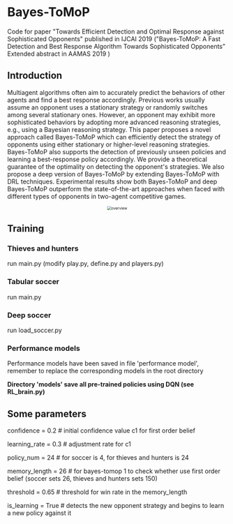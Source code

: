 # Bayes-ToMoP

Code for paper "Towards Efficient Detection and Optimal Response against Sophisticated Opponents" published in IJCAI 2019 ("Bayes-ToMoP: A Fast Detection and Best Response Algorithm Towards Sophisticated Opponents” Extended abstract in AAMAS 2019 )

## Introduction

Multiagent algorithms often aim to accurately predict the behaviors of other agents and find a best response accordingly. Previous works usually assume an opponent uses a stationary strategy or randomly switches among several stationary ones. However, an opponent may exhibit more sophisticated behaviors by adopting more advanced reasoning strategies, e.g., using a Bayesian reasoning strategy. This paper proposes a novel approach called Bayes-ToMoP which can efficiently detect the strategy of opponents using either stationary or higher-level reasoning strategies. Bayes-ToMoP also supports the detection of previously unseen policies and learning a best-response policy accordingly. We provide a theoretical guarantee of the optimality on detecting the opponent's strategies. We also propose a deep version of Bayes-ToMoP by extending Bayes-ToMoP with DRL techniques. Experimental results show both Bayes-ToMoP and deep Bayes-ToMoP outperform the state-of-the-art approaches when faced with different types of opponents in two-agent competitive games.

<p align="center"><img align="center" src="..//..//..//assets/bayes-tomop.png" alt="overview" style="zoom:60%;" /></p>

## Training

### Thieves and hunters

run main.py (modify play.py, define.py and players.py)

### Tabular soccer

run main.py

### Deep soccer

run load_soccer.py

### Performance models 

Performance models have been saved in file 'performance model', remember to replace the corresponding models in the root directory

**Directory 'models' save all pre-trained policies using DQN (see RL_brain.py)**

## Some parameters

confidence = 0.2   # initial confidence value c1 for first order belief

learning_rate = 0.3 # adjustment rate for c1

policy_num = 24 # for soccer is 4, for thieves and hunters is 24

memory_length = 26 # for bayes-tomop 1 to check whether use first order belief (soccer sets 26, thieves and hunters sets 150)

threshold = 0.65 # threshold for win rate in the memory_length

is_learning = True # detects the new opponent strategy and begins to learn a new policy against it

